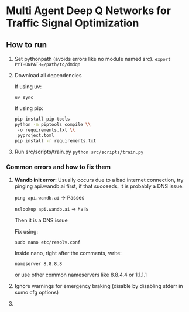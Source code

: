 # Multi Agent Deep Q Networks for Traffic Signal Optimization

## How to run

1. Set pythonpath (avoids errors like no module named src).
    `export PYTHONPATH=/path/to/dmdqn`
2. Download all dependencies
   
   If using uv:

   `uv sync`

   If using pip:

   ```bash
   pip install pip-tools
   python -m piptools compile \\
    -o requirements.txt \\
    pyproject.toml
   pip install -r requirements.txt
   ```
3. Run src/scripts/train.py
    `python src/scripts/train.py`


### Common errors and how to fix them

1. **Wandb init error**: Usually occurs due to a bad internet connection, try pinging api.wandb.ai first, if that succeeds, it is probably a DNS issue.
   
   `ping api.wandb.ai`   -> Passes

   `nslookup api.wandb.ai` -> Fails

   Then it is a DNS issue

   Fix using:

   `sudo nano etc/resolv.conf`

   Inside nano, right after the comments, write:

   `nameserver 8.8.8.8`
   
   or use other common nameservers like 8.8.4.4 or 1.1.1.1

2. Ignore warnings for emergency braking (disable by disabling stderr in sumo cfg options)
3. 